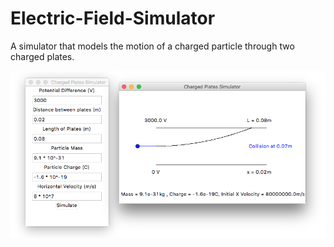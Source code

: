 # Electric-Field-Simulator
A simulator that models the motion of a charged particle through two charged plates.

![Interface](GithubREADMEFieldSimulator.png)
